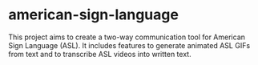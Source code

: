 # american-sign-language
This project aims to create a two-way communication tool for American Sign Language (ASL). It includes features to generate animated ASL GIFs from text and to transcribe ASL videos into written text.
